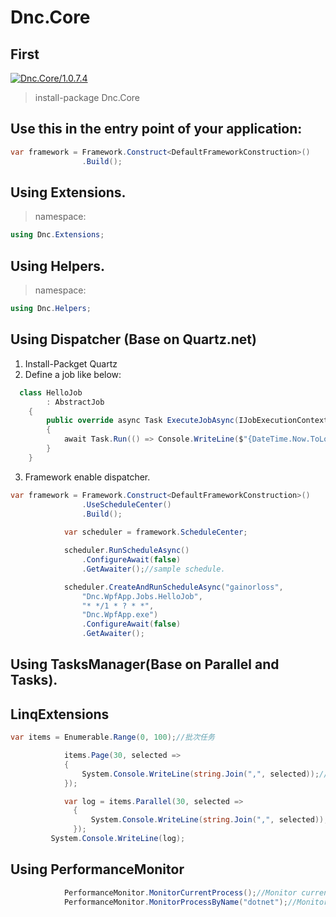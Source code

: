 ﻿Dnc.Core
===

## First

[![Dnc.Core/1.0.7.4](https://img.shields.io/badge/nuget-1.0.7.4-blue.svg)](https://www.nuget.org/packages/Dnc.Core/1.0.7.4)

> install-package Dnc.Core


## Use this in the entry point of your application: 

```c#
var framework = Framework.Construct<DefaultFrameworkConstruction>()
                .Build();
```

## Using Extensions.

> namespace:
```c#
using Dnc.Extensions;
```

## Using Helpers.
> namespace:
```c#
using Dnc.Helpers; 
```

## Using Dispatcher (Base on Quartz.net)

1. Install-Packget Quartz
2. Define a job like below:
```c#
  class HelloJob
        : AbstractJob
    {
        public override async Task ExecuteJobAsync(IJobExecutionContext context)
        {
            await Task.Run(() => Console.WriteLine($"{DateTime.Now.ToLongTimeString()}"));
        }
    }
```

3. Framework enable dispatcher.

```c#
var framework = Framework.Construct<DefaultFrameworkConstruction>()
                .UseScheduleCenter()
                .Build();
           
            var scheduler = framework.ScheduleCenter;

            scheduler.RunScheduleAsync()
                .ConfigureAwait(false)
                .GetAwaiter();//sample schedule.

            scheduler.CreateAndRunScheduleAsync("gainorloss",
                "Dnc.WpfApp.Jobs.HelloJob",
                "* */1 * ? * *",
                "Dnc.WpfApp.exe")
                .ConfigureAwait(false)
                .GetAwaiter();
```

## Using TasksManager(Base on Parallel and Tasks).

## LinqExtensions 

```c#
var items = Enumerable.Range(0, 100);//批次任务

            items.Page(30, selected =>
            {
                System.Console.WriteLine(string.Join(",", selected));//同步处理
            });

            var log = items.Parallel(30, selected =>
              {
                  System.Console.WriteLine(string.Join(",", selected));//并行处理
              });
         System.Console.WriteLine(log);
```

## Using PerformanceMonitor
```c#
            PerformanceMonitor.MonitorCurrentProcess();//Monitor current process.
            PerformanceMonitor.MonitorProcessByName("dotnet");//Monitor dotnet.exe.
```

